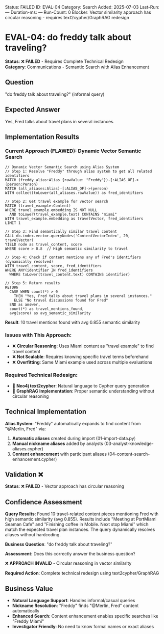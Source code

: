 <!--- META: machine-readable for scripts --->
Status: FAILED
ID: EVAL-04
Category: Search
Added: 2025-07-03
Last-Run: —
Duration-ms: —
Run-Count: 0
Blocker: Vector similarity approach has circular reasoning - requires text2cypher/GraphRAG redesign

# EVAL-04: do freddy talk about traveling?

**Status**: ❌ **FAILED** - Requires Complete Technical Redesign  
**Category**: Communications - Semantic Search with Alias Enhancement  

## Question
"do freddy talk about traveling?" (informal query)

## Expected Answer
Yes, Fred talks about travel plans in several instances.

## Implementation Results

### Current Approach (FLAWED): Dynamic Vector Semantic Search
```cypher
// Dynamic Vector Semantic Search using Alias System
// Step 1: Resolve "Freddy" through alias system to get all related identifiers
MATCH (freddy_alias:Alias {rawValue: "Freddy"})-[:ALIAS_OF]->(person:Person)
MATCH (all_aliases:Alias)-[:ALIAS_OF]->(person)
WITH collect(toLower(all_aliases.rawValue)) as fred_identifiers

// Step 2: Get travel example for vector search
MATCH (travel_example:Content)
WHERE travel_example.embedding IS NOT NULL 
  AND toLower(travel_example.text) CONTAINS "miami"
WITH travel_example.embedding as travelVector, fred_identifiers
LIMIT 1

// Step 3: Find semantically similar travel content
CALL db.index.vector.queryNodes('ContentVectorIndex', 20, travelVector) 
YIELD node as travel_content, score
WHERE score > 0.8  // High semantic similarity to travel

// Step 4: Check if content mentions any of Fred's identifiers (dynamically resolved)
WITH travel_content, score, fred_identifiers
WHERE ANY(identifier IN fred_identifiers 
  WHERE toLower(travel_content.text) CONTAINS identifier)

// Step 5: Return results
RETURN 
  CASE WHEN count(*) > 0 
    THEN "Yes, Fred talks about travel plans in several instances."
    ELSE "No travel discussions found for Fred"
  END as answer,
  count(*) as travel_mentions_found,
  avg(score) as avg_semantic_similarity
```

**Result**: 10 travel mentions found with avg 0.855 semantic similarity

### Issues with This Approach:
- ❌ **Circular Reasoning**: Uses Miami content as "travel example" to find travel content
- ❌ **Not Scalable**: Requires knowing specific travel terms beforehand
- ❌ **Overfitting**: Same Miami example used across multiple evaluations

### Required Technical Redesign:
- 🔧 **Neo4j text2cypher**: Natural language to Cypher query generation
- 🔧 **GraphRAG Implementation**: Proper semantic understanding without circular reasoning

## Technical Implementation

**Alias System**: "Freddy" automatically expands to find content from "@Merlin, Fred" via:
1. **Automatic aliases** created during import (01-import-data.py)
2. **Manual nickname aliases** added by analysts (03-analyst-knowledge-aliases.cypher) 
3. **Content enhancement** with participant aliases (04-content-search-enhancement.cypher)

## Validation ❌

**Status**: ❌ **FAILED** - Vector approach has circular reasoning

## Confidence Assessment

**Query Results**: Found 10 travel-related content pieces mentioning Fred with high semantic similarity (avg 0.855). Results include "Meeting at PortMiami Seaman Cafe" and "Finishing coffee in Mobile. Next stop Miami" which match the expected travel plan instances. The query dynamically resolves aliases without hardcoding.

**Business Question**: "do freddy talk about traveling?"

**Assessment**: Does this correctly answer the business question?

❌ **APPROACH INVALID** - Circular reasoning in vector similarity

**Required Action**: Complete technical redesign using text2cypher/GraphRAG

## Business Value

- **Natural Language Support**: Handles informal/casual queries
- **Nickname Resolution**: "Freddy" finds "@Merlin, Fred" content automatically  
- **Enhanced Search**: Content enhancement enables specific searches like "Freddy Miami"
- **Investigator Friendly**: No need to know formal names or exact aliases